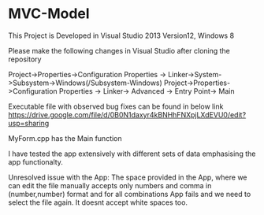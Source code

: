MVC-Model
=========
This Project is Developed in Visual Studio 2013 Version12, Windows 8

Please make the following changes in Visual Studio after cloning the repository

Project->Properties->Configuration Properties -> Linker->System->Subsystem->Windows(/Subsystem-Windows)
Project->Properties->Configuration Properties -> Linker-> Advanced -> Entry Point-> Main

Executable file with observed bug fixes can be found in below link
https://drive.google.com/file/d/0B0N1daxyr4kBNHhFNXpjLXdEVU0/edit?usp=sharing


MyForm.cpp has the Main function

I have tested the app extensively with different sets of data emphasising the app functionalty.

Unresolved issue with the App:
The space provided in the App, where we can edit the file manually accepts only numbers and comma in (number,number) format and for all combinations App fails and we need to select the file again. It doesnt accept white spaces too.


